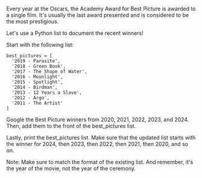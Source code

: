 Every year at the Oscars, the Academy Award for Best Picture is awarded to a single film. It's usually the last award presented and is considered to be the most prestigious.

Let's use a Python list to document the recent winners!

Start with the following list:
```
best_pictures = [
  '2019 - Parasite',
  '2018 - Green Book',
  '2017 - The Shape of Water',
  '2016 - Moonlight',
  '2015 - Spotlight',
  '2014 - Birdman',
  '2013 - 12 Years a Slave',
  '2012 - Argo',
  '2011 - The Artist'
]
```
Google the Best Picture winners from 2020, 2021, 2022, 2023, and 2024. Then, add them to the front of the best_pictures list.

Lastly, print the best_pictures list. Make sure that the updated list starts with the winner for 2024, then 2023, then 2022, then 2021, then 2020, and so on.

Note: Make sure to match the format of the existing list. And remember, it's the year of the movie, not the year of the ceremony.


